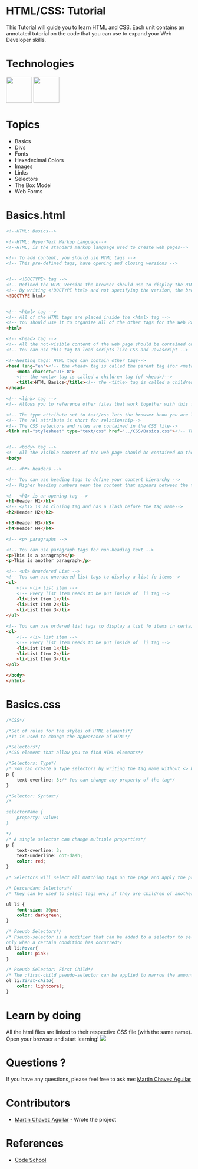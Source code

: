 # HTML/CSS: Tutorial

This Tutorial will guide you to learn HTML and CSS. Each unit contains an annotated tutorial on the code that you can use to expand your Web Developer skills.

Technologies
====================
<img src="https://upload.wikimedia.org/wikipedia/commons/6/61/HTML5_logo_and_wordmark.svg" width="70px" height="70px" />
<img src="http://ohdoylerules.com/content/images/css3.svg" width="70px" height="70px" />

Topics
================
 - Basics
 - Divs
 - Fonts
 - Hexadecimal Colors
 - Images
 - Links
 - Selectors
 - The Box Model
 - Web Forms
 
Basics.html
====================
```HTML
<!--HTML: Basics-->

<!--HTML: HyperText Markup Language-->
<!--HTML, is the standard markup language used to create web pages-->

<!-- To add content, you should use HTML tags -->
<!-- This pre-defined tags, have opening and closing versions -->


<!-- <!DOCTYPE> tag -->
<!-- Defined the HTML Version the browser should use to display the HTML Tags-->
<!-- By writing <!DOCTYPE html> and not specifying the version, the browser will use the latest version-->
<!DOCTYPE html>


<!-- <html> tag -->
<!-- All of the HTML tags are placed inside the <html> tag -->
<!-- You should use it to organize all of the other tags for the Web Page -->
<html>

<!-- <head> tag -->
<!-- All the not-visible content of the web page should be contained on the <head> tag -->
<!-- You can use this tag to load scripts like CSS and Javascript -->

<!--Nesting tags: HTML tags can contain other tags-->
<head lang="en"><!-- the <head> tag is called the parent tag (for <meta> and <title>)-->
    <meta charset="UTF-8">
    <!-- the <meta> tag is called a children tag (of <head>)-->
    <title>HTML Basics</title><!-- the <title> tag is called a children tag (of <head>)-->
</head>

<!-- <link> tag -->
<!-- Allows you to reference other files that work together with this file-->

<!-- The type attribute set to text/css lets the browser know you are loading a CSS file -->
<!-- The rel attribute is short for relationship-->
<!-- The CSS selectors and rules are contained in the CSS file-->
<link rel="stylesheet" type="text/css" href="../CSS/Basics.css"><!-- The <link> is an empty tag, it doesn't have a closing tag -->


<!-- <body> tag -->
<!-- All the visible content of the web page should be contained on the <body> tag -->
<body>

<!-- <h*> headers -->

<!-- You can use heading tags to define your content hierarchy -->
<!-- Higher heading numbers mean the content that appears between the tags is less important -->

<!-- <h1> is an opening tag -->
<h1>Header H1</h1>
<!-- </h1> is an closing tag and has a slash before the tag name-->
<h2>Header H2</h2>

<h3>Header H3</h3>
<h4>Header H4</h4>

<!-- <p> paragraphs -->

<!-- You can use paragraph tags for non-heading text -->
<p>This is a paragraph</p>
<p>This is another paragraph</p>

<!-- <ul> Unordered List -->
<!-- You can use unordered list tags to display a list fo items-->
<ul>
    <!-- <li> list item -->
    <!-- Every list item needs to be put inside of  li tag -->
    <li>List Item 1</li>
    <li>List Item 2</li>
    <li>List Item 3</li>
</ul>

<!-- You can use ordered list tags to display a list fo items in certain order-->
<ol>
    <!-- <li> list item -->
    <!-- Every list item needs to be put inside of  li tag -->
    <li>List Item 1</li>
    <li>List Item 2</li>
    <li>List Item 3</li>
</ol>

</body>
</html>
```
 Basics.css
====================
```CSS
/*CSS*/

/*Set of rules for the styles of HTML elements*/
/*It is used to change the appearance of HTML*/

/*Selectors*/
/*CSS element that allow you to find HTML elements*/

/*Selectors: Type*/
/* You can create a Type selectors by writing the tag name without <> brackets*/
p {
    text-overline: 3;/* You can change any property of the tag*/
}

/*Selector: Syntax*/
/*

selectorName {
    property: value;
}

*/
/* A single selector can change multiple properties*/
p {
    text-overline: 3;
    text-underline: dot-dash;
    color: red;
}

/* Selectors will select all matching tags on the page and apply the properties*/

/* Descendant Selectors*/
/* They can be used to select tags only if they are children of another tag*/

ul li {
    font-size: 30px;
    color: darkgreen;
}

/* Pseudo Selectors*/
/* Pseudo-selector is a modifier that can be added to a selector to select a tag
only when a certain condition has occurred*/
ul li:hover{
    color: pink;
}

/* Pseudo Selector: First Child*/
/* The :first-child pseudo-selector can be applied to narrow the amount of child selected*/
ol li:first-child{
    color: lightcoral;
}
```
Learn by doing
====================
All the html files are linked to their respective CSS file (with the same name). Open your browser and start learning!
<img src="https://s3-us-west-2.amazonaws.com/testdrivenlearningbucket/Play.png"/>

Questions ?
====================
If you have any questions, please feel free to ask me:
[Martin Chavez Aguilar](mailto:martin.chavez@live.com)

Contributors
====================
* [Martin Chavez Aguilar](https://www.linkedin.com/in/martinchavezaguilar) - Wrote the project

References
====================
* [Code School](https://www.codeschool.com/)
